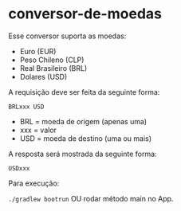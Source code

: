 # conversor-de-moedas

Esse conversor suporta as moedas:
- Euro (EUR)
- Peso Chileno (CLP)
- Real Brasileiro (BRL)
- Dolares (USD)

A requisição deve ser feita da seguinte forma: 

`BRLxxx USD`

- BRL = moeda de origem (apenas uma)
- xxx = valor
- USD = moeda de destino (uma ou mais)

A resposta será mostrada da seguinte forma:

`USDxxx`

Para execução:

`./gradlew bootrun`    OU    rodar método main no App.
